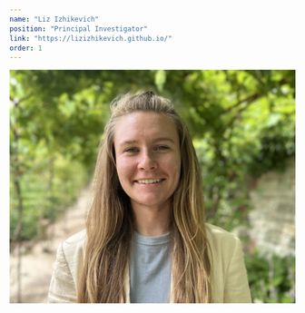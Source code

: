 ```yaml
---
name: "Liz Izhikevich"
position: "Principal Investigator"
link: "https://lizizhikevich.github.io/"
order: 1
---
```


![liz](/assets/profile-pics/liz.jpeg)